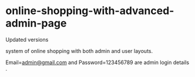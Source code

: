# online-shopping-with-advanced-admin-page
Updated versions


system of online shopping with both admin and user layouts.

Email=admin@gmail.com and Password=123456789 are admin login details  .
